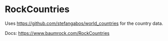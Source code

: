 # RockCountries

Uses https://github.com/stefangabos/world_countries for the country data.

Docs: https://www.baumrock.com/RockCountries
